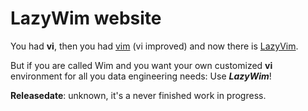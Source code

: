 # LazyWim website

You had **vi**, then you had [vim](http://vim.org/) (vi improved) and now there is [LazyVim](https://www.lazyvim.org/).

But if you are called Wim and you want your own customized **vi** environment for all you data engineering needs: Use ***LazyWim***!

**Releasedate**: unknown, it's a never finished work in progress.